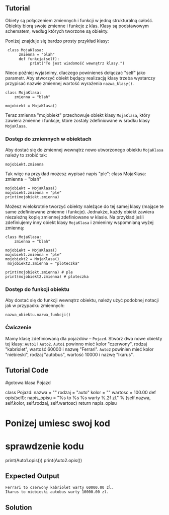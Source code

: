 Tutorial
--------

Obiety są połączeniem zmiennych i funkcji w jedną strukturalną całość. Obiekty biorą swoje zmienne i funkcje z klas. Klasy są podstawowym schematem, według których tworzone są obiekty.

Poniżej znajduje się bardzo prosty przykład klasy:

     class MojaKlasa:
          zmienna = "blah"
          def funkcja(self):
               print("To jest wiadomość wewnątrz klasy.")

Nieco później wyjaśnimy, dlaczego powinieneś dołączać "self" jako parametr. Aby stworzyć obiekt będący realizacją klasy trzeba wystarczy przypisać nazwie zmiennej wartość wyrażenia `nazwa_klasy()`.


    class MojaKlasa:
        zmienna = "blah"

    mojobiekt = MojaKlasa()

Teraz zmienna "mojobiekt" przechowuje obiekt klasy `MojaKlasa`, który zawiera zmienne i funkcje, które zostały zdefiniowane w środku klasy `MojaKlasa`.

### Dostęp do zmiennych w obiektach

Aby dostać się do zmiennej wewnątrz nowo utworzonego obiektu `MojaKlasa` należy to zrobić tak:

    mojobiekt.zmienna

Tak więc na przykład możesz wypisać napis "ple":
    class MojaKlasa:
        zmienna = "blah"

    mojobiekt = MojaKlasa()
    mojobiekt.zmienna = "ple"
    print(mojobiekt.zmienna)

Możesz wielokrotnie tworzyć obiekty należące do tej samej klasy (mające te same zdefiniowane zmienne i funkcje). Jednakże, każdy obiekt zawiera niezależną kopię zmiennej zdefiniowane w klasie. Na przykład jeśli zdefiniujemy inny obiekt klasy `MojaKlasa` i zmienimy wspomnianą wyżej zmienną:

    class MojaKlasa:
        zmienna = "blah"

    mojobiekt = MojaKlasa()
    mojobiekt.zmienna = "ple"
    mojobiekt2 = MojaKlasa()
     mojobiekt2.zmienna = "ploteczka"

    print(mojobiekt.zmienna) # ple
    print(mojobiekt2.zmienna) # ploteczka

### Dostęp do funkcji obiektu

Aby dostać się do funkcji wewnątrz obiektu, należy użyć podobnej notacji jak w przypadku zmiennych:

    nazwa_obiektu.nazwa_funkcji()

### Ćwiczenie

Mamy klasę zdefiniowaną dla pojazdów – `Pojazd`. Stwórz dwa nowe obiekty tej klasy: `Auto1` i `Auto2`. `Auto1` powinno mieć kolor "czerwony", rodzaj "kabriolet", wartość 60000 i nazwę "Ferrari". `Auto2` powinien mieć kolor "niebieski", rodzaj "autobus", wartość 10000 i nazwę "Ikarus".

Tutorial Code
-------------

#gotowa klasa Pojazd

class Pojazd:
    nazwa = ""
    rodzaj = "auto"
    kolor = ""
    wartosc = 100.00
    def opis(self):
        napis_opisu = "%s to %s %s warty %.2f zl." % (self.nazwa, self.kolor, self.rodzaj, self.wartosc)
        return napis_opisu

# Ponizej umiesc swoj kod

# sprawdzenie kodu
print(Auto1.opis())
print(Auto2.opis())

Expected Output
---------------

    Ferrari to czerwony kabriolet warty 60000.00 zl.
    Ikarus to niebieski autobus warty 10000.00 zl.

Solution
--------
